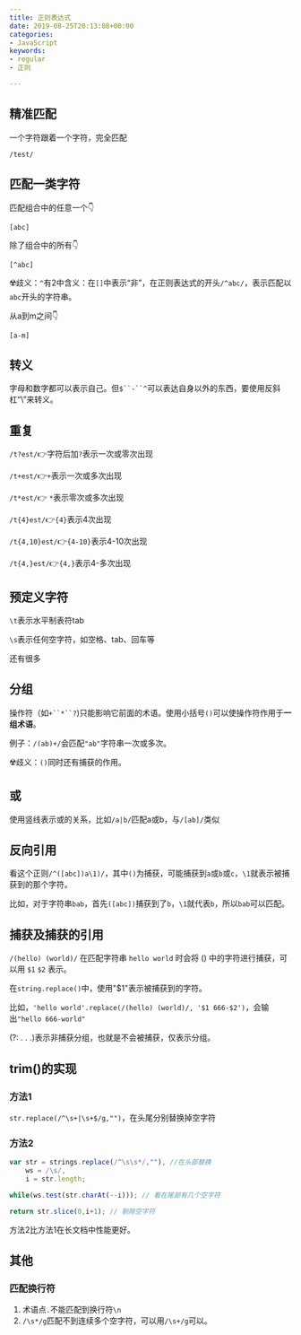 ```yaml
---
title: 正则表达式
date: 2019-08-25T20:13:08+00:00
categories:
- JavaScript
keywords:
- regular
- 正则

---
```

## 精准匹配

一个字符跟着一个字符，完全匹配
```
/test/
```

## 匹配一类字符

匹配组合中的任意一个👇

```
[abc]
```

除了组合中的所有👇

```
[^abc]
```
☢️歧义：`^`有2中含义：在`[]`中表示“非”，在正则表达式的开头`/^abc/`，表示匹配以`abc`开头的字符串。 

从a到m之间👇

```
[a-m]
```

## 转义

字母和数字都可以表示自己。但`$``-``^`可以表达自身以外的东西，要使用反斜杠“\”来转义。


## 重复

`/t?est/`👉字符后加`?`表示一次或零次出现 

`/t+est/`👉`+`表示一次或多次出现

`/t*est/`👉 `*`表示零次或多次出现

`/t{4}est/`👉`{4}`表示4次出现

`/t{4,10}est/`👉`{4-10}`表示4-10次出现

`/t{4,}est/`👉`{4,}`表示4-多次出现

## 预定义字符

`\t`表示水平制表符tab

`\s`表示任何空字符，如空格、tab、回车等

还有很多

## 分组

操作符（如`+``*``?`)只能影响它前面的<span title="字符" class="trans">术语</span>。使用小括号`()`可以使操作符作用于**一组术语**。

例子：`/(ab)+/`会匹配`"ab"`字符串一次或多次。

☢️歧义：`()`同时还有捕获的作用。

## 或

使用竖线表示或的关系，比如`/a|b/`匹配a或b，与`/[ab]/`类似

## 反向引用

看这个正则`/^([abc])a\1)/`，其中`()`为捕获，可能捕获到`a`或`b`或`c`，`\1`就表示被捕获到的那个字符。

比如，对于字符串`bab`，首先`([abc])`捕获到了`b`，`\1`就代表`b`，所以`bab`可以匹配。

## 捕获及捕获的引用

`/(hello) (world)/` 在匹配字符串 `hello world` 时会将 () 中的字符进行捕获，可以用 `$1` `$2` 表示。

在`string.replace()`中，使用"$1"表示被捕获到的字符。

比如，`'hello world'.replace(/(hello) (world)/, '$1 666-$2')`，会输出`"hello 666-world"`

(?: . . .)表示非捕获分组，也就是不会被捕获，仅表示分组。

## trim()的实现

### 方法1

`str.replace(/^\s+|\s+$/g,"")`，在头尾分别替换掉空字符

### 方法2

```js
var str = strings.replace(/^\s\s*/,""), //在头部替换
    ws = /\s/,
    i = str.length;

while(ws.test(str.charAt(--i))); // 看在尾部有几个空字符

return str.slice(0,i+1); // 剔除空字符
```

方法2比方法1在长文档中性能更好。

## 其他

### 匹配换行符

1. 术语点`.`不能匹配到换行符`\n`
2. `/\s*/g`匹配不到连续多个空字符，可以用`/\s+/g`可以。

